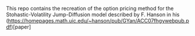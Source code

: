 $\text{This repo contains the recreation of the option pricing method for the Stohastic-Volatility Jump-Diffusion model described by F. Hanson in his}$ (https://homepages.math.uic.edu/~hanson/pub/GYan/ACC07fhgywebpub.pdf)[paper]
